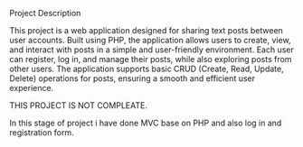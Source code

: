 Project Description

This project is a web application designed for sharing text posts between user accounts. Built using PHP, the application allows users to create, view, and interact with posts in a simple and user-friendly environment.
Each user can register, log in, and manage their posts, while also exploring posts from other users. 
The application supports basic CRUD (Create, Read, Update, Delete) operations for posts, ensuring a smooth and efficient user experience.

THIS PROJECT IS  NOT COMPLEATE.

In this stage of project i have done MVC base on PHP and also log in and registration form. 

